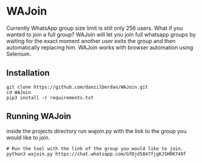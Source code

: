 # WAJoin
Currently WhatsApp group size limit is still only 256 users. What if you wanted to join a full group?
WAJoin will let you join full whatsapp groups by waiting for the exact moment another user exits the group and then automatically replacing him.
WAJoin works with browser automation using Selenium.

## Installation
```
git clone https://github.com/danzilberdan/WAJoin.git
cd WAJoin
pip3 install -r requirements.txt
```

## Running WAJoin
inside the projects directory run wajoin.py with the link to the group you would like to join.
```
# Run the tool with the link of the group you would like to join.
python3 wajoin.py https://chat.whatsapp.com/GfDjd5847fjgKJSHRK749f
```
